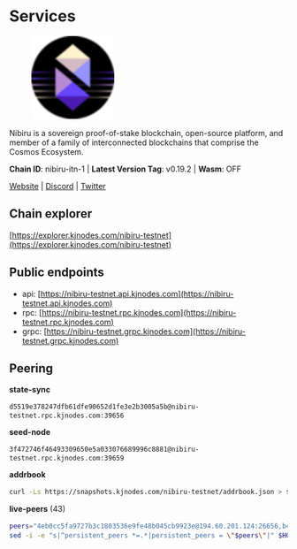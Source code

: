 # Services

<figure><img src="https://raw.githubusercontent.com/kj89/cosmos-images/main/logos/nibiru.png" width="150" alt=""><figcaption></figcaption></figure>

Nibiru is a sovereign proof-of-stake blockchain, open-source platform,  and member of a family of interconnected blockchains that comprise the Cosmos Ecosystem.

**Chain ID**: nibiru-itn-1 | **Latest Version Tag**: v0.19.2 | **Wasm**: OFF

[Website](https://nibiru.fi) | [Discord](https://discord.gg/nibiru) | [Twitter](https://twitter.com/NibiruChain)




## Chain explorer
[https://explorer.kjnodes.com/nibiru-testnet](https://explorer.kjnodes.com/nibiru-testnet)

## Public endpoints

* api: [https://nibiru-testnet.api.kjnodes.com](https://nibiru-testnet.api.kjnodes.com)
* rpc: [https://nibiru-testnet.rpc.kjnodes.com](https://nibiru-testnet.rpc.kjnodes.com)
* grpc: [https://nibiru-testnet.grpc.kjnodes.com](https://nibiru-testnet.grpc.kjnodes.com)

## Peering

**state-sync**

```text
d5519e378247dfb61dfe90652d1fe3e2b3005a5b@nibiru-testnet.rpc.kjnodes.com:39656
```

**seed-node**

```text
3f472746f46493309650e5a033076689996c8881@nibiru-testnet.rpc.kjnodes.com:39659
```

**addrbook**
```bash
curl -Ls https://snapshots.kjnodes.com/nibiru-testnet/addrbook.json > $HOME/.nibid/config/addrbook.json
```

**live-peers** (43)
```bash
peers="4eb0cc5fa9727b3c1803536e9fe48b045cb9923e@194.60.201.124:26656,b402b5605e266dc7844fd20223082d798fee5dec@34.172.227.227:26656,bef4801a07e053b473a9ab9befe4ab919d4f8543@95.111.253.239:39656,00abaa0b6be5c41bbb6a72315b301091481a8aaa@95.128.140.24:12656,9a21ce401bb98243ceaad65f04dbae974d058690@92.61.20.162:26656,1da942ee7b70fe35168f75b11ceb7f1da312ebe9@5.199.138.18:39656,58c4f92775bc63621513ce145d58f239aec8c510@89.117.49.71:26656,72c15dbaf796324a787062b5474558c7ac4a73f3@65.21.134.250:11656,0dfacc61c7f2b01ac065832e7edb2e2f0121d7e2@109.123.249.77:26656,af00ee61a9fef0d3db2d78aa0846198b6670c693@84.46.240.203:26656,beec561934b2294ff7cd1cfde1fd25ce4fd3bbfa@38.242.254.105:26656,56d33792da19ed4d208df8cfd256888c02a81394@89.163.130.73:39656,55dfbbffebc40b147b2b765fc65a65711dafcbcd@31.220.78.145:39656,2585bc8be74a51f2a6e33b6b7c3783b4f64de7e3@89.117.61.235:26656,8ec1089d7a22d5513a7ed695bb152c4a0b4ba25d@31.220.85.161:26656,037b480793415839e1396750254880f844a0077e@167.71.49.118:26656,21cc710c85e483cb249074fec7eccccb33fed560@185.209.230.52:26656,53b98901bba62bda075bf98145f49c2fb9258c06@34.159.3.43:26656,98032241ea61ca6ac066b8fa508baace6678a7a3@190.2.155.67:31656,71bfb0eaf19523bf3896ae9778c791c2be57ce64@35.226.171.0:26656,15988c8c9f26bcb90251c8aa279d213246477b34@157.230.119.5:26656,b5e66adcf770323cfb2101d15c9a504b7aae06ca@167.172.94.133:26656,9046eb7ca906d743e82db0c208804a09eec898ba@80.65.211.115:26656,aedf05252d5fac762d5732ab1bc8728a3337b81d@185.197.195.13:26656,0e9c978b9a4e8c8adf2c27edc8a512a522c3da86@185.15.244.148:26656,13f936af7da3b456795aa6855d66786b9ca36cec@213.202.212.185:26656,046161f0f5d68d6f03715c6a78370f17dde4d7c6@185.130.113.171:26656,9b975221563067dbb14ce8479e524b3f1ce18d8e@38.242.154.155:26656,17297b34a959d5c98a74ae4883f3d1b0e57f40bd@104.248.30.231:26656,f46e6fc8434bdbc034b5f7c07f2e5eca95f7e5bb@95.31.253.40:26656,4003c942d2fd79c1ef289673a01561681a49ec03@194.163.153.41:26656,9799db8d7117b0eff6ef5a179e8b09be7b25cbdb@157.245.64.100:26656,8afd22a6d579848d4d4c780d8af46cd1a90e9023@38.242.229.68:26656,9f58bbb29c5eb92deb74cc3a2e0fe2218cd808c3@145.224.114.250:26656,99f280247dbae1d1993acd0dc7bfe958b71f6184@77.232.41.166:26656,71b99f4137fa69a2f90c83de836d0972d7234cae@89.117.59.167:26656,d79344a8aeff9c382fbdfefd43de425ca21ec6a1@194.163.148.241:26656,e7f86d445265b364e7da43e1b0ab77063b255f0a@45.140.185.171:26656,8a5d824b3d2e3681b0f7561eb611e1968f96ad06@64.176.34.177:26656,b7e762115eb25402da7539ef40ceb8a0e33f60b8@95.216.46.114:26656,42c72d74b6a3a5104f332b94615b9053753d5a47@65.109.132.63:26656,7542073a65fc7c588ee7c48ca5f517feb7480412@173.212.202.155:26656,d5519e378247dfb61dfe90652d1fe3e2b3005a5b@65.109.68.190:39656"
sed -i -e "s|^persistent_peers *=.*|persistent_peers = \"$peers\"|" $HOME/.nibid/config/config.toml
```
